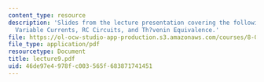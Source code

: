 ```yaml
---
content_type: resource
description: 'Slides from the lecture presentation covering the following topics:
  Variable Currents, RC Circuits, and Th?venin Equivalence.'
file: https://ol-ocw-studio-app-production.s3.amazonaws.com/courses/8-022-physics-ii-electricity-and-magnetism-fall-2004/46de97e4978fc003565f683871741451_lecture9.pdf
file_type: application/pdf
resourcetype: Document
title: lecture9.pdf
uid: 46de97e4-978f-c003-565f-683871741451
---
```

